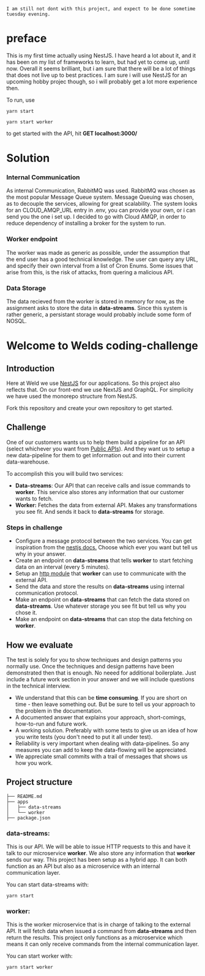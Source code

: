 ```
I am still not dont with this project, and expect to be done sometime tuesday evening.
```

# preface
This is my first time actually using NestJS. I have heard a lot about it, and it has been on my list of frameworks to learn, but had yet to come up, until now.
Overall it seems brilliant, but i am sure that there will be a lot of things that does not live up to best practices. I am sure i will use NestJS for an upcoming hobby projec though, so i will probably get a lot more experience then.

To run, use 
```
yarn start
```
```
yarn start worker
```

to get started with the API, hit **GET localhost:3000/**






# Solution
### Internal Communication
As internal Communication, RabbitMQ was used. RabbitMQ was chosen as the most popular Message Queue system. 
Message Queuing was chosen, as to decouple the services, allowing for great scalability. 
The system looks for an CLOUD_AMQP_URL entry in .env, you can provide your own, or i can send you the one i set up.
I decided to go with Cloud AMQP, in order to reduce dependency of installing a broker for the system to run.

### Worker endpoint
The worker was made as generic as possible, under the assumption that the end user has a good technical knowledge.
The user can query any URL, and specify their own interval from a list of Cron Enums.
Some issues that arise from this, is the risk of attacks, from quering a malicious API. 

### Data Storage
The data recieved from the worker is stored in memory for now, as the assignment asks to store the data in **data-streams**.
Since this system is rather generic, a persistant storage would probably include some form of NOSQL.

# Welcome to Welds coding-challenge

## Introduction
Here at Weld we use [NestJS](https://nestjs.com/) for our applications. So this project also reflects that. On our front-end we use NextJS and GraphQL. For simplicity we have used the monorepo structure from NestJS.

Fork this repository and create your own repository to get started.

## Challenge
One of our customers wants us to help them build a pipeline for an API (select whichever you want from [Public APIs](https://github.com/public-apis/public-apis)). And they want us to setup a new data-pipeline for them to get information out and into their current data-warehouse.

To accomplish this you will build two services:
- **Data-streams**: Our API that can receive calls and issue commands to **worker**. This service also stores any information that our customer wants to fetch.
- **Worker:** Fetches the data from external API. Makes any transformations you see fit. And sends it back to **data-streams** for storage.

### Steps in challenge
- Configure a message protocol between the two services. You can get inspiration from the [nestjs docs.](https://docs.nestjs.com/microservices/basics) Choose which ever you want but tell us why in your answer.
- Create an endpoint on **data-streams** that tells **worker** to start fetching data on an interval (every 5 minutes).
- Setup an [http module](https://docs.nestjs.com/techniques/http-module) that **worker** can use to communicate with the external API.
- Send the data and store the results on **data-streams** using internal communication protocol.
- Make an endpoint on **data-streams** that can fetch the data stored on **data-streams**. Use whatever storage you see fit but tell us why you chose it.
- Make an endpoint on **data-streams** that can stop the data fetching on **worker**.

## How we evaluate
The test is solely for you to show techniques and design patterns you normally use. Once the techniques and design patterns have been demonstrated then that is enough. No neeed for additional boilerplate. Just include a future work section in your answer and we will include questions in the technical interview.

- We understand that this can be **time consuming**. If you are short on time - then leave something out. But be sure to tell us your approach to the problem in the documentation.
- A documented answer that explains your approach, short-comings, how-to-run and future work.
- A working solution. Preferably with some tests to give us an idea of how you write tests (you don't need to put it all under test).
- Reliability is very important when dealing with data-pipelines. So any measures you can add to keep the data-flowing will be appreciated.
- We appreciate small commits with a trail of messages that shows us how you work.

## Project structure
```
├── README.md
├── apps
│   ├── data-streams
│   └── worker
├── package.json
```
### data-streams:
This is our API. We will be able to issue HTTP requests to this and have it talk to our microservice **worker**.
We also store any information that **worker** sends our way. This project has been setup as a hybrid app. It can both function as an API but also as a microservice with an internal communication layer.

You can start data-streams with:
```
yarn start
```

### worker:
This is the worker microservice that is in charge of talking to the external API. It will fetch data when issued a command from **data-streams** and then return the results. This project only functions as a microservice which means it can only receive commands from the internal communication layer.

You can start worker with:
```
yarn start worker
```
